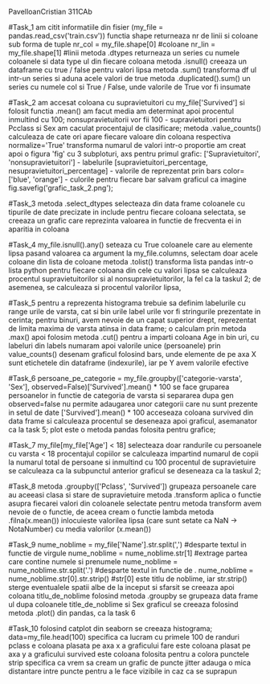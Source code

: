 PavelIoanCristian 311CAb

#Task_1
am citit informatiile din fisier (my_file = pandas.read_csv('train.csv'))
functia shape returneaza nr de linii si coloane sub forma de tuple
nr_col = my_file.shape[0] #coloane
nr_lin = my_file.shape[1] #linii
metoda .dtypes returneaza un series cu numele coloanele si data type ul din fiecare coloana
metoda .isnull() creeaza un dataframe cu true / false pentru valori lipsa
metoda .sum() transforma df ul intr-un series si aduna acele valori de true
metoda .duplicated().sum() un series cu numele col si True / False, unde valorile de True vor fi insumate

#Task_2
am accesat coloana cu supravietuitori cu my_file['Survived'] si folosit functia .mean() am facut media
am determinat apoi procentul inmultind cu 100; nonsupravietuitorii vor fii 100 - supravietuitori
pentru Pcclass si Sex am caculat procentajul de clasificare;
metoda .value_counts() calculeaza de cate ori apare fiecare valoare din coloana respectiva
normalize='True' transforma numarul de valori intr-o proportie
am creat apoi o figura 'fig' cu 3 subploturi, axs
pentru primul grafic: 
['Supravietuitori', 'nonsupravietuitori'] - labelurile
[supravietuitori_percentage, nesupravietuitori_percentage] - valorile de reprezentat prin bars
color=['blue', 'orange'] - culorile pentru fiecare bar
salvam graficul ca imagine fig.savefig('grafic_task_2.png');

#Task_3
metoda .select_dtypes selecteaza din data frame coloanele cu tipurile de date precizate in include
pentru fiecare coloana selectata, se creeaza un grafic care reprezinta valoarea in functie de frecventa
ei in aparitia in coloana

#Task_4
my_file.isnull().any() seteaza cu True coloanele care au elemente lipsa
pasand valoarea ca argument la my_file.columns, selectam doar acele coloane din lista de coloane
metoda .tolist() transforma lista pandas intr-o lista python
pentru fiecare coloana din cele cu valori lipsa se calculeaza procentul supravietuitorilor si al
nonsupravietuitorilor, la fel ca la taskul 2; de asemenea, se calculeaza si procentul valorilor lipsa,

#Task_5
pentru a reprezenta histograma trebuie sa definim labelurile cu range urile de varsta, cat si bin urile
label urile vor fi stringurile prezentate in cerinta; pentru binuri, avem nevoie de un capat superior drept,
reprezentat de limita maxima de varsta atinsa in data frame; o calculam prin metoda .max()
apoi folosim metoda .cut() pentru a imparti coloana Age in bin uri, cu labeluri din labels
numaram apoi valorile unice (persoanele) prin value_counts()
desenam graficul folosind bars, unde elemente de pe axa X sunt etichetele din dataframe (indexurile),
iar pe Y avem valorile efective

#Task_6
persoane_pe_categorie = my_file.groupby(['categorie-varsta', 'Sex'], observed=False)['Survived'].mean() * 100
se face gruparea persoanelor in functie de categoria de varsta si separarea dupa gen
observed=false nu permite adaugarea unor categorii care nu sunt prezente in setul de date
['Survived'].mean() * 100 acceseaza coloana survived din data frame si calculeaza procentul
se deseneaza apoi graficul, asemanator ca la task 5; plot este o metoda pandas folosita pentru grafice;

#Task_7
my_file[my_file['Age'] < 18] selecteaza doar randurile cu persoanele cu varsta < 18
procentajul copiilor se calculeaza impartind numarul de copii la numarul total de persoane si inmultind cu 100
procentul de supravietuire se calculeaza ca la subpunctul anterior
graficul se deseneaza ca la taskul 2;

#Task_8
metoda .groupby(['Pclass', 'Survived']) grupeaza persoanele care au aceeasi clasa si stare de supravietuire
metoda .transform aplica o functie asupra fiecarei valori din coloanele selectate
pentru metoda transform avem nevoie de o functie, de aceea cream o functie lambda
metoda .filna(x.mean()) inlocuieste valorilea lipsa (care sunt setate ca NaN -> NotaNumber) cu media valorilor (x.mean())

#Task_9
nume_noblime = my_file['Name'].str.split(',') #desparte textul in functie de virgule
nume_noblime = nume_noblime.str[1] #extrage partea care contine numele si prenumele
nume_noblime = nume_noblime.str.split('.') #desparte textul in functie de .
nume_noblime = nume_noblime.str[0].str.strip()
#str[0] este titlu de noblime, iar str.strip() sterge eventualele spatii albe de la inceput si sfarsit
se creeaza apoi coloana titlu_de_noblime
folosind metoda .groupby se grupeaza data frame ul dupa coloanele title_de_noblime si Sex
graficul se creeaza folosind metoda .plot() din pandas, ca la task 6

#Task_10
folosind catplot din seaborn se creeaza histograma;
data=my_file.head(100) specifica ca lucram cu primele 100 de randuri
pclass e coloana plasata pe axa x a graficului
fare este coloana plasat pe axa y a graficului
survived este coloana folosita pentru a colora punctele
strip specifica ca vrem sa cream un grafic de puncte
jitter adauga o mica distantare intre puncte pentru a le face vizibile in caz ca se suprapun 